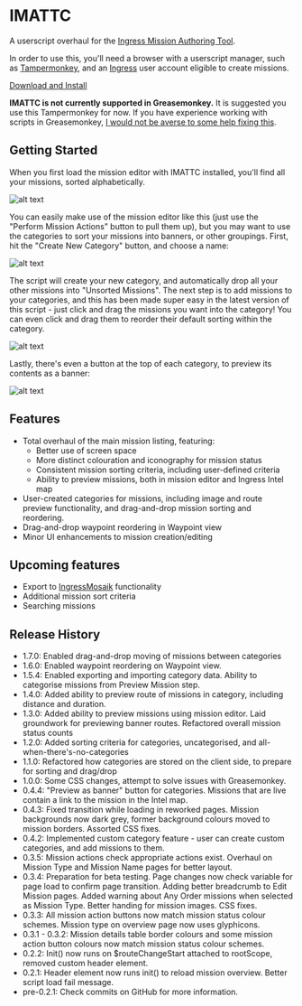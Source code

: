 # IMATTC
A userscript overhaul for the [Ingress Mission Authoring Tool](https://mission-author-dot-betaspike.appspot.com/).

In order to use this, you'll need a browser with a userscript manager, such as [Tampermonkey](https://tampermonkey.net/), and an [Ingress](https://ingress.com/) user account eligible to create missions.

[Download and Install](https://github.com/andyjennings314/IMATTC/raw/master/IMATTC.user.js)

**IMATTC is not currently supported in Greasemonkey.** It is suggested you use this Tampermonkey for now. If you have experience working with scripts in Greasemonkey, [I would not be averse to some help fixing this](https://github.com/andyjennings314/IMATTC/issues/9).

## Getting Started

When you first load the mission editor with IMATTC installed, you'll find all your missions, sorted alphabetically.

![alt text](https://github.com/andyjennings314/IMATTC/raw/master/img/screen1.PNG "Screenshot 1")

You can easily make use of the mission editor like this (just use the "Perform Mission Actions" button to pull them up), but you may want to use the categories to sort your missions into banners, or other groupings. First, hit the "Create New Category" button, and choose a name:

![alt text](https://github.com/andyjennings314/IMATTC/raw/master/img/screen2.PNG "Screenshot 2")

The script will create your new category, and automatically drop all your other missions into "Unsorted Missions". The next step is to add missions to your categories, and this has been made super easy in the latest version of this script - just click and drag the missions you want into the category! You can even click and drag them to reorder their default sorting within the category.

![alt text](https://github.com/andyjennings314/IMATTC/raw/master/img/screen5.PNG "Screenshot 5")

Lastly, there's even a button at the top of each category, to preview its contents as a banner:

![alt text](https://github.com/andyjennings314/IMATTC/raw/master/img/screen6.PNG "Screenshot 6")

## Features
- Total overhaul of the main mission listing, featuring:
  - Better use of screen space
  - More distinct colouration and iconography for mission status
  - Consistent mission sorting criteria, including user-defined criteria
  - Ability to preview missions, both in mission editor and Ingress Intel map
- User-created categories for missions, including image and route preview functionality, and drag-and-drop mission sorting and reordering.
- Drag-and-drop waypoint reordering in Waypoint view
- Minor UI enhancements to mission creation/editing


## Upcoming features
- Export to [IngressMosaik](https://ingressmosaik.com) functionality
- Additional mission sort criteria
- Searching missions

## Release History
- 1.7.0: Enabled drag-and-drop moving of missions between categories
- 1.6.0: Enabled waypoint reordering on Waypoint view.
- 1.5.4: Enabled exporting and importing category data. Ability to categorise missions from Preview Mission step.
- 1.4.0: Added ability to preview route of missions in category, including distance and duration.
- 1.3.0: Added ability to preview missions using mission editor. Laid groundwork for previewing banner routes. Refactored overall mission status counts
- 1.2.0: Added sorting criteria for categories, uncategorised, and all-when-there's-no-categories
- 1.1.0: Refactored how categories are stored on the client side, to prepare for sorting and drag/drop
- 1.0.0: Some CSS changes, attempt to solve issues with Greasemonkey.
- 0.4.4: "Preview as banner" button for categories. Missions that are live contain a link to the mission in the Intel map.
- 0.4.3: Fixed transition while loading in reworked pages. Mission backgrounds now dark grey, former background colours moved to mission borders. Assorted CSS fixes.
- 0.4.2: Implemented custom category feature - user can create custom categories, and add missions to them.
- 0.3.5: Mission actions check appropriate actions exist. Overhaul on Mission Type and Mission Name pages for better layout.
- 0.3.4: Preparation for beta testing. Page changes now check variable for page load to confirm page transition. Adding better breadcrumb to Edit Mission pages. Added warning about Any Order missions when selected as Mission Type. Better handing for mission images. CSS fixes.
- 0.3.3: All mission action buttons now match mission status colour schemes. Mission type on overview page now uses glyphicons.
- 0.3.1 - 0.3.2: Mission details table border colours and some mission action button colours now match mission status colour schemes.
- 0.2.2: Init() now runs on $routeChangeStart attached to rootScope, removed custom header element.
- 0.2.1: Header element now runs init() to reload mission overview. Better script load fail message.
- pre-0.2.1: Check commits on GitHub for more information.
